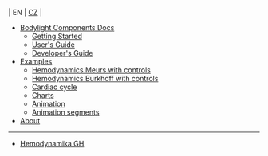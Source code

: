 | EN | [CZ](#doc/index.cs.md&summary=doc/summary.cs.md) |   
  * [Bodylight Components Docs](#doc/index.md)
    * [Getting Started](#doc/gettingstarted.md)
    * [User's Guide](#doc/usersguide.md)
    * [Developer's Guide](#doc/developersguide.md)
  * [Examples](#doc/examples.md)
    * [Hemodynamics Meurs with controls](#doc/hemodynamicsmeurs.md)
    * [Hemodynamics Burkhoff with controls](#doc/hemodynamicsburkhoff.md)
    * [Cardiac cycle](#doc/hemo1.md)
    * [Charts](#doc/charts.md)
    * [Animation](#doc/animation.md)
    * [Animation segments](#doc/animationsegments.md)
  * [About](#doc/about.md)
  <hr/>
  
  * [Hemodynamika GH](#index=hemodynamics/index.cs.md&summary=hemodynamics/summary.cs.md&base=https://cdn.jsdelivr.net/gh/creative-connections/Bodylight-Scenarios/)
 
